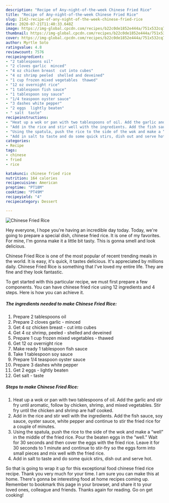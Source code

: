 ```yaml
---
description: "Recipe of Any-night-of-the-week Chinese Fried Rice"
title: "Recipe of Any-night-of-the-week Chinese Fried Rice"
slug: 2142-recipe-of-any-night-of-the-week-chinese-fried-rice
date: 2020-07-21T11:40:33.648Z
image: https://img-global.cpcdn.com/recipes/b22c0de1852e444a/751x532cq70/chinese-fried-rice-recipe-main-photo.jpg
thumbnail: https://img-global.cpcdn.com/recipes/b22c0de1852e444a/751x532cq70/chinese-fried-rice-recipe-main-photo.jpg
cover: https://img-global.cpcdn.com/recipes/b22c0de1852e444a/751x532cq70/chinese-fried-rice-recipe-main-photo.jpg
author: Myrtle Soto
ratingvalue: 4.8
reviewcount: 7576
recipeingredient:
- "2 tablespoons oil"
- "2 cloves garlic  minced"
- "4 oz chicken breast  cut into cubes"
- "4 oz shrimp peeled  shelled and deveined"
- "1 cup frozen mixed vegetables  thawed"
- "12 oz overnight rice"
- "1 tablespoon fish sauce"
- "1 tablespoon soy sauce"
- "1/4 teaspoon oyster sauce"
- "3 dashes white pepper"
- "2 eggs  lightly beaten"
- " salt  taste"
recipeinstructions:
- "Heat up a wok or pan with two tablespoons of oil. Add the garlic and stir fry until aromatic, follow by chicken, shrimp, and mixed vegetables. Stir fry until the chicken and shrimp are half cooked."
- "Add in the rice and stir well with the ingredients. Add the fish sauce, soy sauce, oyster sauce, white pepper and continue to stir the fried rice for a couple of minutes."
- "Using the spatula, push the rice to the side of the wok and make a “well” in the middle of the fried rice. Pour the beaten eggs in the “well.” Wait for 30 seconds and then cover the eggs with the fried rice. Leave it for 30 seconds to 1 minute and continue to stir-fry so the eggs form into small pieces and mix well with the fried rice."
- "Add in salt to taste and do some quick stirs, dish out and serve hot."
categories:
- Recipe
tags:
- chinese
- fried
- rice

katakunci: chinese fried rice 
nutrition: 164 calories
recipecuisine: American
preptime: "PT18M"
cooktime: "PT49M"
recipeyield: "4"
recipecategory: Dessert

---
```



![Chinese Fried Rice](https://img-global.cpcdn.com/recipes/b22c0de1852e444a/751x532cq70/chinese-fried-rice-recipe-main-photo.jpg)

Hey everyone, I hope you're having an incredible day today. Today, we're going to prepare a special dish, chinese fried rice. It is one of my favorites. For mine, I'm gonna make it a little bit tasty. This is gonna smell and look delicious.

Chinese Fried Rice is one of the most popular of recent trending meals in the world. It is easy, it's quick, it tastes delicious. It's appreciated by millions daily. Chinese Fried Rice is something that I've loved my entire life. They are fine and they look fantastic.




To get started with this particular recipe, we must first prepare a few components. You can have chinese fried rice using 12 ingredients and 4 steps. Here is how you can achieve it.

<!--inarticleads1-->

##### The ingredients needed to make Chinese Fried Rice:

1. Prepare 2 tablespoons oil
1. Prepare 2 cloves garlic - minced
1. Get 4 oz chicken breast - cut into cubes
1. Get 4 oz shrimp, peeled - shelled and deveined
1. Prepare 1 cup frozen mixed vegetables - thawed
1. Get 12 oz overnight rice
1. Make ready 1 tablespoon fish sauce
1. Take 1 tablespoon soy sauce
1. Prepare 1/4 teaspoon oyster sauce
1. Prepare 3 dashes white pepper
1. Get 2 eggs - lightly beaten
1. Get  salt - taste




<!--inarticleads2-->

##### Steps to make Chinese Fried Rice:

1. Heat up a wok or pan with two tablespoons of oil. Add the garlic and stir fry until aromatic, follow by chicken, shrimp, and mixed vegetables. Stir fry until the chicken and shrimp are half cooked.
1. Add in the rice and stir well with the ingredients. Add the fish sauce, soy sauce, oyster sauce, white pepper and continue to stir the fried rice for a couple of minutes.
1. Using the spatula, push the rice to the side of the wok and make a “well” in the middle of the fried rice. Pour the beaten eggs in the “well.” Wait for 30 seconds and then cover the eggs with the fried rice. Leave it for 30 seconds to 1 minute and continue to stir-fry so the eggs form into small pieces and mix well with the fried rice.
1. Add in salt to taste and do some quick stirs, dish out and serve hot.




So that is going to wrap it up for this exceptional food chinese fried rice recipe. Thank you very much for your time. I am sure you can make this at home. There's gonna be interesting food at home recipes coming up. Remember to bookmark this page in your browser, and share it to your loved ones, colleague and friends. Thanks again for reading. Go on get cooking!
